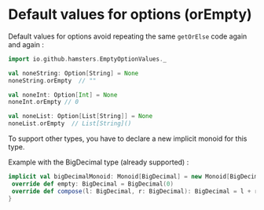 # Default values for options (orEmpty)

Default values for options avoid repeating the same `getOrElse` code again and again : 

```scala
import io.github.hamsters.EmptyOptionValues._

val noneString: Option[String] = None
noneString.orEmpty  // ""

val noneInt: Option[Int] = None
noneInt.orEmpty // 0 

val noneList: Option[List[String]] = None
noneList.orEmpty  // List[String]()
```

To support other types, you have to declare a new implicit monoid for this type.

Example with the BigDecimal type (already supported) :

 ```scala
implicit val bigDecimalMonoid: Monoid[BigDecimal] = new Monoid[BigDecimal] {
  override def empty: BigDecimal = BigDecimal(0)
  override def compose(l: BigDecimal, r: BigDecimal): BigDecimal = l + r
}
```

